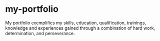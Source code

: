# my-portfolio
My portfolio exemplifies my skills, education, qualification, trainings, knowledge and experiences gained through a combination of hard work, determination, and perseverance. 
